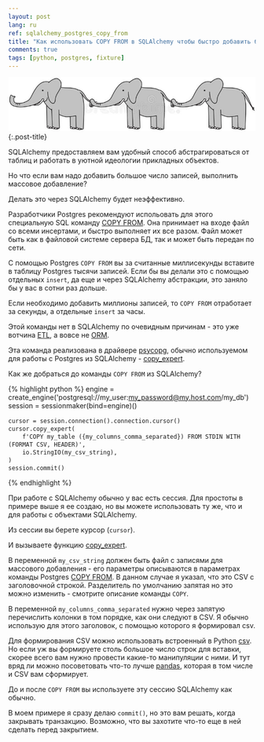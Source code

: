 ```yaml
---
layout: post
lang: ru
ref: sqlalchemy_postgres_copy_from
title: "Как использовать COPY FROM в SQLAlchemy чтобы быстро добавить большое число записей"
comments: true
tags: [python, postgres, fixture]
---
```

![](/images/elephant_copy.jpg){:.post-title}

SQLAlchemy предоставляем вам удобный способ абстрагироваться от таблиц и работать в уютной
идеологии прикладных объектов.

Но что если вам надо добавить большое число записей, выполнить массовое добавление? 

Делать это через SQLAlchemy будет неэффективно.

Разработчики Postgres рекомендуют испольовать для этого специальную SQL команду 
[COPY FROM](https://www.postgresql.org/docs/current/populate.html). Она принимает на входе файл 
со всеми инсертами, и быстро выполняет их все разом. Файл может быть как в файловой системе 
сервера БД, так и может быть передан по сети.

С помощью Postgres `COPY FROM` вы за считанные миллисекунды вставите в таблицу Postgres тысячи 
записей. Если бы вы делали это с помощью отдельных `insert`, да еще и через SQLAlchemy абстракции, 
это  заняло бы у вас в сотни раз дольше.

Если необходимо добавить миллионы записей, то `COPY FROM` отработает за секунды, а отдельные
`insert` за часы.

Этой команды нет в SQLAlchemy по очевидным причинам - это уже вотчина 
[ETL](https://ru.wikipedia.org/wiki/ETL), а вовсе не [ORM](https://ru.wikipedia.org/wiki/ORM).

Эта команда реализована в драйвере [psycopg](https://www.psycopg.org/docs/index.html), 
обычно используемом для работы с Postgres из SQLAlchemy -
[copy_expert](https://www.psycopg.org/docs/cursor.html#cursor.copy_expert).

Как же добраться до команды `COPY FROM` из SQLAlchemy?

{% highlight python %}
    engine = create_engine('postgresql://my_user:my_password@my.host.com/my_db')
    session = sessionmaker(bind=engine)()
    
    cursor = session.connection().connection.cursor()
    cursor.copy_expert( 
        f'COPY my_table ({my_columns_comma_separated}) FROM STDIN WITH (FORMAT CSV, HEADER)',
        io.StringIO(my_csv_string),
    )
    session.commit()
{% endhighlight %}

При работе с SQLAlchemy обычно у вас есть сессия. Для простоты в примере выше я ее создаю, но 
вы можете использовать ту же, что и для работы с объектами SQLAlchemy.

Из сессии вы берете курсор (`cursor`).

И вызываете функцию [copy_expert](https://www.psycopg.org/docs/cursor.html#cursor.copy_expert).

В переменной `my_csv_string` должен быть файл с записями для массового добавления - его 
параметры описываются в параметрах команды Postgres 
[COPY FROM](https://www.postgresql.org/docs/current/populate.html).
В данном случае я указал, что это CSV с заголовочной строкой. Разделитель по умолчанию
запятая но это можно изменить - смотрите описание команды `COPY`.

В переменной `my_columns_comma_separated` нужно через запятую перечислить колонки в том порядке, 
как они следуют в CSV. Я обычно использую для этого заголовок, с помощью которого я формировал
csv. 

Для формирования CSV можно использовать встроенный в Python 
[csv](https://docs.python.org/3/library/csv.html).
Но если уж вы формируете столь большое число строк для вставки, скорее всего вам нужно провести 
какие-то манипуляции с ними. И тут вряд ли можно посоветовать что-то лучше 
[pandas](https://pandas.pydata.org/), которая в том числе и CSV вам сформирует.

До и после `COPY FROM` вы используете эту сессию SQLAlchemy как обычно.

В моем примере я сразу делаю `commit()`, но это вам решать, когда закрывать транзакцию.
Возможно, что вы захотите что-то еще в ней сделать перед закрытием.

